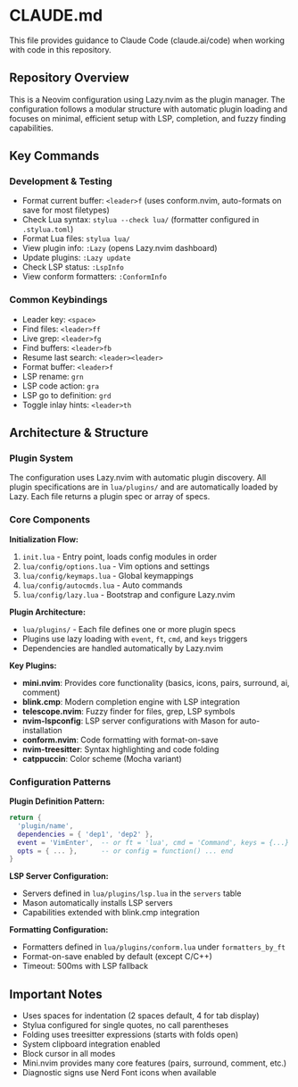 # CLAUDE.md

This file provides guidance to Claude Code (claude.ai/code) when working with code in this repository.

## Repository Overview

This is a Neovim configuration using Lazy.nvim as the plugin manager. The configuration follows a modular structure with automatic plugin loading and focuses on minimal, efficient setup with LSP, completion, and fuzzy finding capabilities.

## Key Commands

### Development & Testing
- Format current buffer: `<leader>f` (uses conform.nvim, auto-formats on save for most filetypes)
- Check Lua syntax: `stylua --check lua/` (formatter configured in `.stylua.toml`)
- Format Lua files: `stylua lua/`
- View plugin info: `:Lazy` (opens Lazy.nvim dashboard)
- Update plugins: `:Lazy update`
- Check LSP status: `:LspInfo`
- View conform formatters: `:ConformInfo`

### Common Keybindings
- Leader key: `<space>`
- Find files: `<leader>ff`
- Live grep: `<leader>fg`
- Find buffers: `<leader>fb`
- Resume last search: `<leader><leader>`
- Format buffer: `<leader>f`
- LSP rename: `grn`
- LSP code action: `gra`
- LSP go to definition: `grd`
- Toggle inlay hints: `<leader>th`

## Architecture & Structure

### Plugin System
The configuration uses Lazy.nvim with automatic plugin discovery. All plugin specifications are in `lua/plugins/` and are automatically loaded by Lazy. Each file returns a plugin spec or array of specs.

### Core Components

**Initialization Flow:**
1. `init.lua` - Entry point, loads config modules in order
2. `lua/config/options.lua` - Vim options and settings
3. `lua/config/keymaps.lua` - Global keymappings
4. `lua/config/autocmds.lua` - Auto commands
5. `lua/config/lazy.lua` - Bootstrap and configure Lazy.nvim

**Plugin Architecture:**
- `lua/plugins/` - Each file defines one or more plugin specs
- Plugins use lazy loading with `event`, `ft`, `cmd`, and `keys` triggers
- Dependencies are handled automatically by Lazy.nvim

**Key Plugins:**
- **mini.nvim**: Provides core functionality (basics, icons, pairs, surround, ai, comment)
- **blink.cmp**: Modern completion engine with LSP integration
- **telescope.nvim**: Fuzzy finder for files, grep, LSP symbols
- **nvim-lspconfig**: LSP server configurations with Mason for auto-installation
- **conform.nvim**: Code formatting with format-on-save
- **nvim-treesitter**: Syntax highlighting and code folding
- **catppuccin**: Color scheme (Mocha variant)

### Configuration Patterns

**Plugin Definition Pattern:**
```lua
return {
  'plugin/name',
  dependencies = { 'dep1', 'dep2' },
  event = 'VimEnter',  -- or ft = 'lua', cmd = 'Command', keys = {...}
  opts = { ... },      -- or config = function() ... end
}
```

**LSP Server Configuration:**
- Servers defined in `lua/plugins/lsp.lua` in the `servers` table
- Mason automatically installs LSP servers
- Capabilities extended with blink.cmp integration

**Formatting Configuration:**
- Formatters defined in `lua/plugins/conform.lua` under `formatters_by_ft`
- Format-on-save enabled by default (except C/C++)
- Timeout: 500ms with LSP fallback

## Important Notes

- Uses spaces for indentation (2 spaces default, 4 for tab display)
- Stylua configured for single quotes, no call parentheses
- Folding uses treesitter expressions (starts with folds open)
- System clipboard integration enabled
- Block cursor in all modes
- Mini.nvim provides many core features (pairs, surround, comment, etc.)
- Diagnostic signs use Nerd Font icons when available